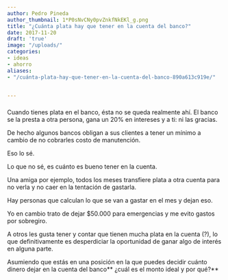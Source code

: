 ```yaml
---
author: Pedro Pineda
author_thumbnail: 1*P0sNvCNy0pvZnkfNkEKl_g.png
title: "¿Cuánta plata hay que tener en la cuenta del banco?"
date: 2017-11-20
draft: 'true'
image: "/uploads/"
categories:
- ideas
- ahorro
aliases:
- "/cuánta-plata-hay-que-tener-en-la-cuenta-del-banco-890a613c919e/"


---
```


###

Cuando tienes plata en el banco, ésta no se queda realmente ahí. El banco se la presta a otra persona, gana un 20% en intereses y a ti: ni las gracias.

De hecho algunos bancos obligan a sus clientes a tener un mínimo a cambio de no cobrarles costo de manutención.

Eso lo sé.

Lo que no sé, es cuánto es bueno tener en la cuenta.

Una amiga por ejemplo, todos los meses transfiere plata a otra cuenta para no verla y no caer en la tentación de gastarla.

Hay personas que calculan lo que se van a gastar en el mes y dejan eso.

Yo en cambio trato de dejar $50.000 para emergencias y me evito gastos por sobregiro.

A otros les gusta tener y contar que tienen mucha plata en la cuenta (?), lo que definitivamente es desperdiciar la oportunidad de ganar algo de interés en alguna parte.

Asumiendo que estás en una posición en la que puedes decidir cuánto dinero dejar en la cuenta del banco** ¿cuál es el monto ideal y por qué?**
